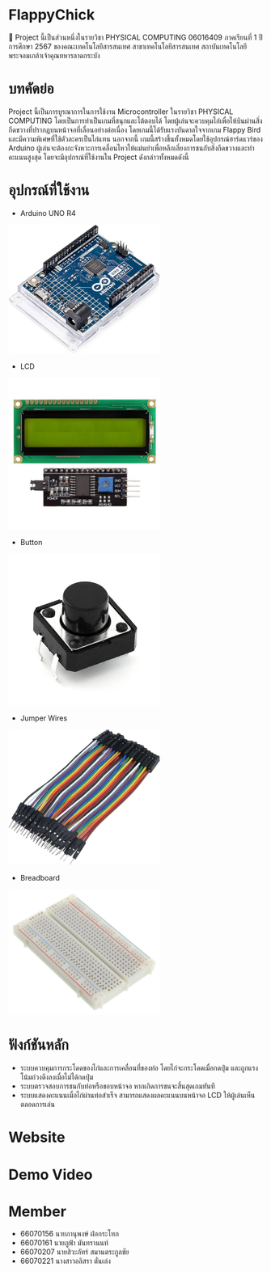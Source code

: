 # FlappyChick
📌 Project นี้เป็นส่วนหนึ่งในรายวิชา PHYSICAL COMPUTING 06016409 ภาคเรียนที่ 1 ปีการศึกษา 2567 ของคณะเทคโนโลยีสารสนเทศ สาขาเทคโนโลยีสารสนเทศ สถาบันเทคโนโลยีพระจอมเกล้าเจ้าคุณทหารลาดกระบัง

# บทคัดย่อ
Project นี้เป็นการบูรณาการในการใช้งาน Microcontroller ในรายวิชา PHYSICAL COMPUTING โดยเป็นการทำเป็นเกมที่สนุกและโต้ตอบได้ โดยผู้เล่นจะควบคุมไก่เพื่อให้บินผ่านสิ่งกีดขวางที่ปรากฏบนหน้าจอที่เลื่อนอย่างต่อเนื่อง โดยเกมนี้ได้รับแรงบันดาลใจจากเกม Flappy Bird และมีความพิเศษที่ใช้ตัวละครเป็นไก่แทน นอกจากนี้ เกมนี้สร้างขึ้นทั้งหมดโดยใช้อุปกรณ์ฮาร์ดแวร์ของ Arduino ผู้เล่นจะต้องกะจังหวะการเคลื่อนไหวให้แม่นยำเพื่อหลีกเลี่ยงการชนกับสิ่งกีดขวางและทำคะแนนสูงสุด โดยจะมีอุปกรณ์ที่ใช้งานใน Project ดังกล่าวทั้งหมดดังนี้

# อุปกรณ์ที่ใช้งาน
* Arduino UNO R4
<img src="Pics/Arduino.jpg" alt="Arduino UNO R4" width="300"/>

* LCD
<img src="Pics/LCD-Display-with-I2C-Module.jpg" alt="LCD" width="300"/>

* Button
<img src="Pics/Button.jpg" alt="Button" width="300"/>

* Jumper Wires
<img src="Pics/JumperWires.jpg" alt="Jumper Wires" width="300"/>

* Breadboard
<img src="Pics/Breadboard.jpg" alt="Breadboard" width="300"/>

# ฟังก์ชันหลัก
* ระบบควบคุมการกระโดดของไก่และการเคลื่อนที่ของท่อ โดยไก่จะกระโดดเมื่อกดปุ่ม และถูกแรงโน้มถ่วงดึงลงเมื่อไม่ได้กดปุ่ม
* ระบบตรวจสอบการชนกับท่อหรือขอบหน้าจอ หากเกิดการชนจะสิ้นสุดเกมทันที
* ระบบแสดงคะแนนเมื่อไก่ผ่านท่อสำเร็จ สามารถแสดงผลคะแนนบนหน้าจอ LCD ให้ผู้เล่นเห็นตลอดการเล่น

# Website


# Demo Video


# Member
* 66070156 นายภานุพงษ์ ฝ่อกระโทก
* 66070161 นายภูฟ้า มันทรานนท์
* 66070207 นายสิวะภัทร์ สมานตระกูลชัย
* 66070221 นางสาวอลิสรา ตั่นเล่ง
